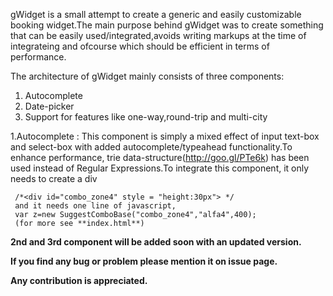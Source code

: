 gWidget is a small attempt to create a generic and easily customizable booking widget.The main purpose behind gWidget was to create something that can be easily used/integrated,avoids writing markups at the time of integrateing and ofcourse which should be efficient in terms of performance.

The architecture of gWidget mainly consists of three components:
  1. Autocomplete
  2. Date-picker
  3. Support for features like one-way,round-trip and multi-city

1.Autocomplete :
     This component is simply a mixed effect of input text-box and select-box with added autocomplete/typeahead functionality.To enhance performance, trie data-structure(http://goo.gl/PTe6k) has been used instead of Regular Expressions.To integrate this component, it only needs to create a div
     
     /*<div id="combo_zone4" style = "height:30px"> */
     and it needs one line of javascript,
     var z=new SuggestComboBase("combo_zone4","alfa4",400);
     (for more see **index.html**)


**2nd and 3rd component will be added soon with an updated version.**


**If you find any bug or problem please mention it on issue page.**


**Any contribution is appreciated.**
